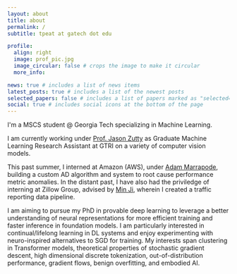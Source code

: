 ```yaml
---
layout: about
title: about
permalink: /
subtitle: tpeat at gatech dot edu

profile:
  align: right
  image: prof_pic.jpg
  image_circular: false # crops the image to make it circular
  more_info:

news: true # includes a list of news items
latest_posts: true # includes a list of the newest posts
selected_papers: false # includes a list of papers marked as "selected={true}"
social: true # includes social icons at the bottom of the page
---
```


I'm a MSCS student @ Georgia Tech specializing in Machine Learning.

I am currently working under [Prof. Jason Zutty](https://scholar.google.com/citations?user=4pvykF8AAAAJ&hl=en) as Graduate Machine Learning Research Assistant at GTRI on a variety of computer vision models.

This past summer, I interned at Amazon (AWS), under [Adam Marrapode](), building a custom AD algorithm and system to root cause performance metric anomalies. In the distant past, I have also had the priviledge of interning at Zillow Group, advised by [Min Ji](), wherein I created a traffic reporting data pipeline.

I am aiming to pursue my PhD in provable deep learning to leverage a better understanding of neural representations for more efficient training and faster inference in foundation models. I am particularly interested in continual/lifelong learning in DL systems and enjoy experimenting with neuro-inspired alternatives to SGD for training. My interests span clustering in Transformer models, theoretical properties of stochastic gradient descent, high dimensional discrete tokenization, out-of-distribution performance, gradient flows, benign overfitting, and embodied AI.
